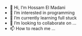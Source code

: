- 👋 Hi, I’m Hossam El Madani
- 👀 I’m interested in programming 
- 🌱 I’m currently learning full stuck
- 💞️ I’m looking to collaborate on ...
- 📫 How to reach me ...

<!---
HossamElmadani/HossamElmadani is a ✨ special ✨ repository because its `README.md` (this file) appears on your GitHub profile.
You can click the Preview link to take a look at your changes.
--->
